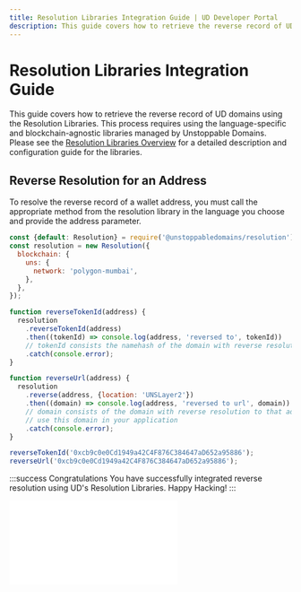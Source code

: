 ```yaml
---
title: Resolution Libraries Integration Guide | UD Developer Portal
description: This guide covers how to retrieve the reverse record of UD domains using the Resolution Libraries. This process requires using the language-specific and blockchain-agnostic libraries managed by Unstoppable Domains.
---
```


# Resolution Libraries Integration Guide

This guide covers how to retrieve the reverse record of UD domains using the Resolution Libraries. This process requires using the language-specific and blockchain-agnostic libraries managed by Unstoppable Domains. Please see the [Resolution Libraries Overview](../../developer-toolkit/resolution-libraries/libraries-overview.md) for a detailed description and configuration guide for the libraries.

## Reverse Resolution for an Address

To resolve the reverse record of a wallet address, you must call the appropriate method from the resolution library in the language you choose and provide the address parameter.

```javascript JavaScript
const {default: Resolution} = require('@unstoppabledomains/resolution');
const resolution = new Resolution({
  blockchain: {
    uns: {
      network: 'polygon-mumbai',
    },
  },
});

function reverseTokenId(address) {
  resolution
    .reverseTokenId(address)
    .then((tokenId) => console.log(address, 'reversed to', tokenId))
    // tokenId consists the namehash of the domain with reverse resolution to that address
    .catch(console.error);
}

function reverseUrl(address) {
  resolution
    .reverse(address, {location: 'UNSLayer2'})
    .then((domain) => console.log(address, 'reversed to url', domain))
    // domain consists of the domain with reverse resolution to that address
    // use this domain in your application
    .catch(console.error);
}

reverseTokenId('0xcb9c0e0Cd1949a42C4F876C384647aD652a95886');
reverseUrl('0xcb9c0e0Cd1949a42C4F876C384647aD652a95886');
```

:::success Congratulations
You have successfully integrated reverse resolution using UD's Resolution Libraries. Happy Hacking!
:::

<embed src="/snippets/_discord.md" />
